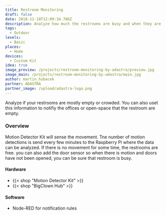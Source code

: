 ```yaml
---
title: Restroom Monitoring
draft: false
date: 2018-12-10T12:09:34.786Z
description: Analyze how much the restrooms are busy and when they are free.
tags:
  - Outdoor
levels:
  - Basic
places:
  - Home
devices:
  - Custom Kit
idea: true
image_preview: /projects/restroom-monitoring-by-adastra/preview.jpg
image_main: /projects/restroom-monitoring-by-adastra/main.jpg
author: martin_hubacek
partner: ADASTRA
partner_image: /upload/adastra-logo.png
---
```


Analyze if your restrooms are mostly empty or crowded. You can also uset this information to notifiy the offices or open-space that the restroom are empty.

### Overview

Motion Detector Kit will sense the movement. Tne number of motion detections is send every few minutes to the Raspberry Pi where the data can be analyzed. If there is no movement for some time, the restrooms are free. you can also add the door sensor so when there is motion and doors have not been opened, you can be sure that restroom is busy.

#### Hardware

* {{< shop "Motion Detector Kit" >}}
* {{< shop "BigClown Hub" >}}

#### Software

* Node-RED for notification rules

